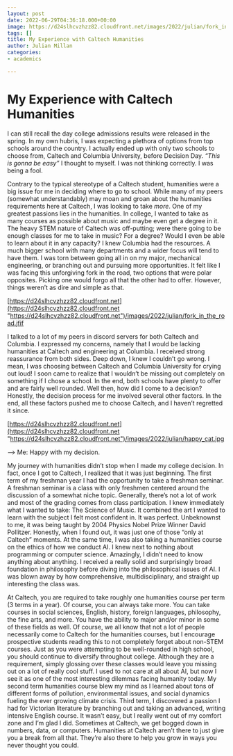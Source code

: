 ```yaml
---
layout: post
date: 2022-06-29T04:36:18.000+00:00
image: https://d24slhcvzhzz82.cloudfront.net/images/2022/julian/fork_in_the_road.jfif
tags: []
title: My Experience with Caltech Humanities
author: Julian Millan
categories:
- academics

---
```

# My Experience with Caltech Humanities

I can still recall the day college admissions results were released in the spring. In my own hubris, I was expecting a plethora of options from top schools around the country. I actually ended up with only two schools to choose from, Caltech and Columbia University, before Decision Day. _“This is gonna be easy”_ I thought to myself. I was not thinking correctly. I was being a fool.

Contrary to the typical stereotype of a Caltech student, humanities were a big issue for me in deciding where to go to school. While many of my peers (somewhat understandably) may moan and groan about the humanities requirements here at Caltech, I was looking to take _more_. One of my greatest passions lies in the humanities. In college, I wanted to take as many courses as possible about music and maybe even get a degree in it. The heavy STEM nature of Caltech was off-putting; were there going to be enough classes for me to take in music? For a degree? Would I even be able to learn about it in any capacity? I knew Columbia had the resources. A much bigger school with many departments and a wider focus will tend to have them. I was torn between going all in on my major, mechanical engineering, or branching out and pursuing more opportunities. It felt like I was facing this unforgiving fork in the road, two options that were polar opposites. Picking one would forgo all that the other had to offer. However, things weren’t as dire and simple as that.

[https://d24slhcvzhzz82.cloudfront.net](https://d24slhcvzhzz82.cloudfront.net "https://d24slhcvzhzz82.cloudfront.net")/images/2022/julian/fork_in_the_road.jfif

I talked to a lot of my peers in discord servers for both Caltech and Columbia. I expressed my concerns, namely that I would be lacking humanities at Caltech and engineering at Columbia. I received strong reassurance from both sides. Deep down, I knew I couldn’t go wrong. I mean, I was choosing between Caltech and Columbia University for crying out loud! I soon came to realize that I wouldn’t be missing out completely on something if I chose a school. In the end, both schools have plenty to offer and are fairly well rounded. Well then, how did I come to a decision? Honestly, the decision process for me involved several other factors. In the end, all these factors pushed me to choose Caltech, and I haven’t regretted it since.

[https://d24slhcvzhzz82.cloudfront.net](https://d24slhcvzhzz82.cloudfront.net "https://d24slhcvzhzz82.cloudfront.net")/images/2022/julian/happy_cat.jpg     

\--> Me: Happy with my decision.

My journey with humanities didn’t stop when I made my college decision. In fact, once I got to Caltech, I realized that it was just beginning. The first term of my freshman year I had the opportunity to take a freshman seminar. A freshman seminar is a class with only freshmen centered around the discussion of a somewhat niche topic. Generally, there’s not a lot of work and most of the grading comes from class participation. I knew immediately what I wanted to take: The Science of Music. It combined the art I wanted to learn with the subject I felt most confident in. It was perfect. Unbeknownst to me, it was being taught by 2004 Physics Nobel Prize Winner David Pollitzer. Honestly, when I found out, it was just one of those “only at Caltech” moments. At the same time, I was also taking a humanities course on the ethics of how we conduct AI. I knew next to nothing about programming or computer science. Amazingly, I didn’t need to know anything about anything. I received a really solid and surprisingly broad foundation in philosophy before diving into the philosophical issues of AI. I was blown away by how comprehensive, multidisciplinary, and straight up interesting the class was.

At Caltech, you are required to take roughly one humanities course per term (3 terms in a year). Of course, you can always take more. You can take courses in social sciences, English, history, foreign languages, philosophy, the fine arts, and more. You have the ability to major and/or minor in some of these fields as well. Of course, we all know that not a lot of people necessarily come to Caltech for the humanities courses, but I encourage prospective students reading this to not completely forget about non-STEM courses. Just as you were attempting to be well-rounded in high school, you should continue to diversify throughout college. Although they are a requirement, simply glossing over these classes would leave you missing out on a lot of really cool stuff. I used to not care at all about AI, but now I see it as one of the most interesting dilemmas facing humanity today. My second term humanities course blew my mind as I learned about tons of different forms of pollution, environmental issues, and social dynamics fueling the ever growing climate crisis. Third term, I discovered a passion I had for Victorian literature by branching out and taking an advanced, writing intensive English course. It wasn’t easy, but I really went out of my comfort zone and I’m glad I did. Sometimes at Caltech, we get bogged down in numbers, data, or computers. Humanities at Caltech aren’t there to just give you a break from all that. They’re also there to help you grow in ways you never thought you could.